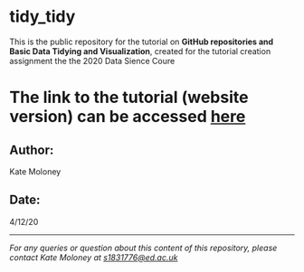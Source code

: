 # tidy_tidy

This is the public repository for the tutorial on **GitHub repositories and Basic Data Tidying and Visualization**, created for the tutorial creation assignment the the 2020 Data Sience Coure


# The link to the **tutorial** (website version) can be accessed [here](https://eddatascienceees.github.io/tutorial-kategmoloney/)


## Author:
Kate Moloney

## Date:
4/12/20

***
*For any queries or question about this content of this repository, please contact Kate Moloney at s1831776@ed.ac.uk*




